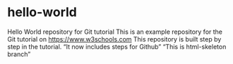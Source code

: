 # hello-world
Hello World repository for Git tutorial
This is an example repository for the Git tutorial on
https://www.w3schools.com
This repository is built step by step in the tutorial.
“It now includes steps for Github”
“This is html-skeleton branch”


